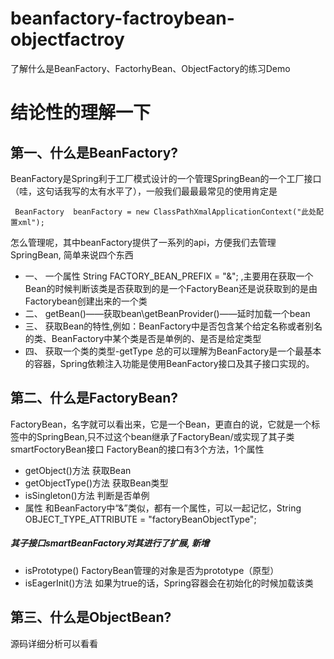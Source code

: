 # beanfactory-factroybean-objectfactroy
了解什么是BeanFactory、FactorhyBean、ObjectFactory的练习Demo

# 结论性的理解一下
## 第一、什么是BeanFactory?
BeanFactory是Spring利于工厂模式设计的一个管理SpringBean的一个工厂接口（哇，这句话我写的太有水平了），一般我们最最最常见的使用肯定是
```
 BeanFactory  beanFactory = new ClassPathXmalApplicationContext("此处配置xml");
```
怎么管理呢，其中beanFactory提供了一系列的api，方便我们去管理SpringBean, 简单来说四个东西
- 一、 一个属性 String FACTORY_BEAN_PREFIX = "&"; ,主要用在获取一个Bean的时候判断该类是否获取到的是一个FactoryBean还是说获取到的是由Factorybean创建出来的一个类
- 二、 getBean()——获取bean\getBeanProvider()——延时加载一个bean
- 三、 获取Bean的特性,例如：BeanFactory中是否包含某个给定名称或者别名的类、BeanFactory中某个类是否是单例的、是否是给定类型
- 四、 获取一个类的类型-getType
总的可以理解为BeanFactory是一个最基本的容器，Spring依赖注入功能是使用BeanFactory接口及其子接口实现的。

## 第二、什么是FactoryBean?
FactoryBean，名字就可以看出来，它是一个Bean，更直白的说，它就是一个<bean></bean>标签中的SpringBean,只不过这个bean继承了FactoryBean/或实现了其子类smartFoctoryBean接口
FactoryBean的接口有3个方法，1个属性
- getObject()方法  获取Bean
- getObjectType()方法   获取Bean类型
- isSingleton()方法  判断是否单例
- 属性  和BeanFactory中“&”类似，都有一个属性，可以一起记忆，String OBJECT_TYPE_ATTRIBUTE = "factoryBeanObjectType";
##### 其子接口smartBeanFactory对其进行了扩展,  新增
- isPrototype()  FactoryBean管理的对象是否为prototype（原型）
- isEagerInit()方法   如果为true的话，Spring容器会在初始化的时候加载该类
## 第三、什么是ObjectBean?
源码详细分析可以看看
